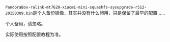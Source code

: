 `PandoraBox-ralink-mt7620-xiaomi-mini-squashfs-sysupgrade-r512-20150309.bin`是个人备份镜像，其实并没有什么卵用，只是保留了最早的配置……

个人备用，请忽略。

实际使用按照配置教程为准。